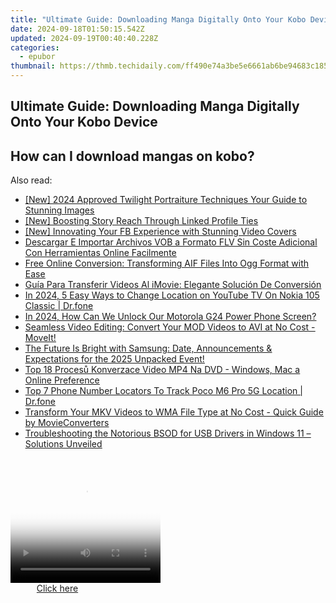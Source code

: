```yaml
---
title: "Ultimate Guide: Downloading Manga Digitally Onto Your Kobo Device"
date: 2024-09-18T01:50:15.542Z
updated: 2024-09-19T00:40:40.228Z
categories:
  - epubor
thumbnail: https://thmb.techidaily.com/ff490e74a3be5e6661ab6be94683c185117f3752a068534edc41f9892377511a.jpg
---
```


## Ultimate Guide: Downloading Manga Digitally Onto Your Kobo Device

## How can I download mangas on kobo?

<ins class="adsbygoogle"
     style="display:block"
     data-ad-format="autorelaxed"
     data-ad-client="ca-pub-7571918770474297"
     data-ad-slot="1223367746"></ins>

<ins class="adsbygoogle"
     style="display:block"
     data-ad-client="ca-pub-7571918770474297"
     data-ad-slot="8358498916"
     data-ad-format="auto"
     data-full-width-responsive="true"></ins>

<span class="atpl-alsoreadstyle">Also read:</span>
<div><ul>
<li><a href="https://video-capture.techidaily.com/new-2024-approved-twilight-portraiture-techniques-your-guide-to-stunning-images/"><u>[New] 2024 Approved Twilight Portraiture Techniques Your Guide to Stunning Images</u></a></li>
<li><a href="https://facebook-clips.techidaily.com/new-boosting-story-reach-through-linked-profile-ties/"><u>[New] Boosting Story Reach Through Linked Profile Ties</u></a></li>
<li><a href="https://facebook-video-content.techidaily.com/new-innovating-your-fb-experience-with-stunning-video-covers/"><u>[New] Innovating Your FB Experience with Stunning Video Covers</u></a></li>
<li><a href="https://solve-howtos.techidaily.com/descargar-e-importar-archivos-vob-a-formato-flv-sin-coste-adicional-con-herramientas-online-facilmente/"><u>Descargar E Importar Archivos VOB a Formato FLV Sin Coste Adicional Con Herramientas Online Facilmente</u></a></li>
<li><a href="https://solve-howtos.techidaily.com/free-online-conversion-transforming-aif-files-into-ogg-format-with-ease/"><u>Free Online Conversion: Transforming AIF Files Into Ogg Format with Ease</u></a></li>
<li><a href="https://solve-howtos.techidaily.com/guia-para-transferir-videos-al-imovie-elegante-solucion-de-conversion/"><u>Guía Para Transferir Videos Al iMovie: Elegante Solución De Conversión</u></a></li>
<li><a href="https://change-location.techidaily.com/in-2024-5-easy-ways-to-change-location-on-youtube-tv-on-nokia-105-classic-drfone-by-drfone-virtual-android/"><u>In 2024, 5 Easy Ways to Change Location on YouTube TV On Nokia 105 Classic | Dr.fone</u></a></li>
<li><a href="https://easy-unlock-android.techidaily.com/in-2024-how-can-we-unlock-our-motorola-g24-power-phone-screen-by-drfone-android/"><u>In 2024, How Can We Unlock Our Motorola G24 Power Phone Screen?</u></a></li>
<li><a href="https://solve-howtos.techidaily.com/seamless-video-editing-convert-your-mod-videos-to-avi-at-no-cost-moveit/"><u>Seamless Video Editing: Convert Your MOD Videos to AVI at No Cost - MoveIt!</u></a></li>
<li><a href="https://technical-tips.techidaily.com/the-future-is-bright-with-samsung-date-announcements-and-expectations-for-the-2025-unpacked-event/"><u>The Future Is Bright with Samsung: Date, Announcements & Expectations for the 2025 Unpacked Event!</u></a></li>
<li><a href="https://solve-howtos.techidaily.com/top-18-procesu-konverzace-video-mp4-na-dvd-windows-mac-a-online-preference/"><u>Top 18 Procesů Konverzace Video MP4 Na DVD - Windows, Mac a Online Preference</u></a></li>
<li><a href="https://android-location-track.techidaily.com/top-7-phone-number-locators-to-track-poco-m6-pro-5g-location-drfone-by-drfone-virtual-android/"><u>Top 7 Phone Number Locators To Track Poco M6 Pro 5G Location | Dr.fone</u></a></li>
<li><a href="https://solve-howtos.techidaily.com/transform-your-mkv-videos-to-wma-file-type-at-no-cost-quick-guide-by-movieconverters/"><u>Transform Your MKV Videos to WMA File Type at No Cost - Quick Guide by MovieConverters</u></a></li>
<li><a href="https://blue-screen-error.techidaily.com/troubleshooting-the-notorious-bsod-for-usb-drivers-in-windows-11-solutions-unveiled/"><u>Troubleshooting the Notorious BSOD for USB Drivers in Windows 11 – Solutions Unveiled</u></a></li>
</ul></div>

<!-- affiliate ads begin -->
<span id="1912746">
					<video width="240" height="200" style="cursor:pointer"
           poster="//a.impactradius-go.com/display-clicktoplayimage/1912746.png"
           onclick="if(!this.playClicked){this.play();this.setAttribute('controls',true);this.playClicked=true;}">
	   <source src="//a.impactradius-go.com/display-ad/20231-1912746">
	   <img src="//a.impactradius-go.com/display-clicktoplayimage/1912746.png" style="border: none; height: 100%; width: 100%; object-fit: contain">
	</video>
	<div style="width:150px;text-align:center"><a href="javascript:window.open(decodeURIComponent('https%3A%2F%2Fmindmanager.sjv.io%2Fc%2F5597632%2F1912746%2F20231'), '_blank');void(0);">Click here</a></div>
</span>
<img height="0" width="0" src="https://imp.pxf.io/i/5597632/1912746/20231" style="position:absolute;visibility:hidden;" border="0" />
<!-- affiliate ads end -->

